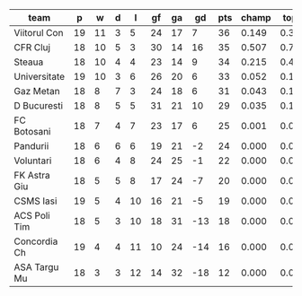 |     team     | p  | w  | d | l  | gf | ga | gd  | pts | champ | top2  | top3  | top4  |  5-7  | bot4  | bot3  | bot2  |
|--------------|----|----|---|----|----|----|-----|-----|-------|-------|-------|-------|-------|-------|-------|-------|
| Viitorul Con | 19 | 11 | 3 |  5 | 24 | 17 |   7 |  36 | 0.149 | 0.371 | 0.603 | 0.787 | 0.208 | 0.000 | 0.000 | 0.000|
| CFR Cluj     | 18 | 10 | 5 |  3 | 30 | 14 |  16 |  35 | 0.507 | 0.726 | 0.859 | 0.939 | 0.061 | 0.000 | 0.000 | 0.000|
| Steaua       | 18 | 10 | 4 |  4 | 23 | 14 |   9 |  34 | 0.215 | 0.483 | 0.686 | 0.834 | 0.164 | 0.000 | 0.000 | 0.000|
| Universitate | 19 | 10 | 3 |  6 | 26 | 20 |   6 |  33 | 0.052 | 0.161 | 0.308 | 0.498 | 0.470 | 0.000 | 0.000 | 0.000|
| Gaz Metan    | 18 |  8 | 7 |  3 | 24 | 18 |   6 |  31 | 0.043 | 0.128 | 0.260 | 0.429 | 0.514 | 0.000 | 0.000 | 0.000|
| D Bucuresti  | 18 |  8 | 5 |  5 | 31 | 21 |  10 |  29 | 0.035 | 0.122 | 0.254 | 0.424 | 0.518 | 0.000 | 0.000 | 0.000|
| FC Botosani  | 18 |  7 | 4 |  7 | 23 | 17 |   6 |  25 | 0.001 | 0.008 | 0.027 | 0.070 | 0.571 | 0.015 | 0.003 | 0.000|
| Pandurii     | 18 |  6 | 6 |  6 | 19 | 21 |  -2 |  24 | 0.000 | 0.002 | 0.005 | 0.017 | 0.267 | 0.068 | 0.019 | 0.003|
| Voluntari    | 18 |  6 | 4 |  8 | 24 | 25 |  -1 |  22 | 0.000 | 0.000 | 0.001 | 0.005 | 0.152 | 0.152 | 0.056 | 0.010|
| FK Astra Giu | 18 |  5 | 5 |  8 | 17 | 24 |  -7 |  20 | 0.000 | 0.000 | 0.000 | 0.000 | 0.059 | 0.358 | 0.157 | 0.043|
| CSMS Iasi    | 19 |  5 | 4 | 10 | 16 | 21 |  -5 |  19 | 0.000 | 0.000 | 0.000 | 0.000 | 0.010 | 0.699 | 0.429 | 0.158|
| ACS Poli Tim | 18 |  5 | 3 | 10 | 18 | 31 | -13 |  18 | 0.000 | 0.000 | 0.000 | 0.000 | 0.007 | 0.765 | 0.513 | 0.236|
| Concordia Ch | 19 |  4 | 4 | 11 | 10 | 24 | -14 |  16 | 0.000 | 0.000 | 0.000 | 0.000 | 0.001 | 0.949 | 0.851 | 0.639|
| ASA Targu Mu | 18 |  3 | 3 | 12 | 14 | 32 | -18 |  12 | 0.000 | 0.000 | 0.000 | 0.000 | 0.000 | 0.993 | 0.972 | 0.911|
